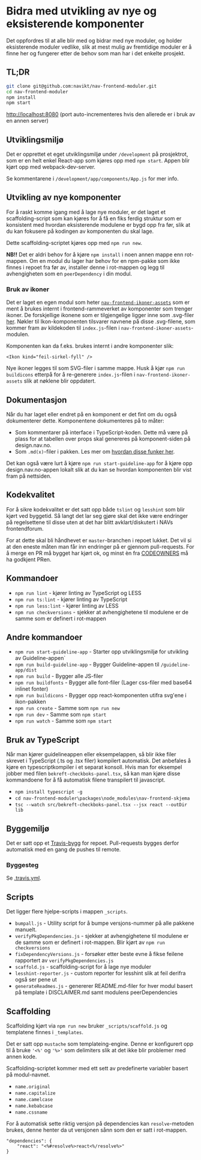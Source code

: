 # Bidra med utvikling av nye og eksisterende komponenter

Det oppfordres til at alle blir med og bidrar med nye moduler, og holder eksisterende moduler vedlike, 
slik at mest mulig av fremtidige moduler er å finne her og fungerer etter de behov som man har i det enkelte prosjekt.

## TL;DR
```bash
git clone git@github.com:navikt/nav-frontend-moduler.git
cd nav-frontend-moduler
npm install
npm start
```

[http://localhost:8080](http://localhost:8080) (port auto-incrementeres hvis den allerede er i bruk av en annen server)

## Utviklingsmiljø
Det er opprettet et eget utviklingsmiljø under `/development` på prosjektrot, som er en helt enkel React-app
som kjøres opp med `npm start`. Appen blir kjørt opp med webpack-dev-server.

Se kommentarene i `/development/app/components/App.js` for mer info.

## Utvikling av nye komponenter
For å raskt komme igang med å lage nye moduler, er det laget et scaffolding-script som kan kjøres for å få
en fiks ferdig struktur som er konsistent med hvordan eksisterende modulene er bygd opp fra før, slik at du
kan fokusere på kodingen av komponenten du skal lage.

Dette scaffolding-scriptet kjøres opp med ```npm run new```.

**NB!!** Det er aldri behov for å kjøre `npm install` i noen annen mappe enn rot-mappen. 
Om en modul du lager har behov for en npm-pakke som ikke finnes i repoet fra før av, 
installer denne i rot-mappen og legg til avhengigheten som en `peerDependency` i din modul.

### Bruk av ikoner
Det er laget en egen modul som heter [`nav-frontend-ikoner-assets`](https://github.com/navikt/nav-frontend-moduler/tree/master/packages/node_modules/nav-frontend-ikoner-assets) som
er ment å brukes internt i frontend-rammeverket av komponenter som trenger ikoner. De forskjellige ikonene som 
er tilgjengelige ligger inne som .svg-filer [her](https://github.com/navikt/nav-frontend-moduler/tree/master/packages/node_modules/nav-frontend-ikoner-assets/assets). Nøkler 
til Ikon-komponenten tilsvarer navnene på disse .svg-filene, som kommer fram av kildekoden til `index.js`-filen i `nav-frontend-ikoner-assets`-modulen.

Komponenten kan da f.eks. brukes internt i andre komponenter slik:

```
<Ikon kind="feil-sirkel-fyll" />
```

Nye ikoner legges til som SVG-filer i samme mappe. Husk å kjør `npm run buildicons` etterpå for å re-generere `index.js`-filen i `nav-frontend-ikoner-assets` slik at nøklene blir oppdatert.

## Dokumentasjon
Når du har laget eller endret på en komponent er det fint om du også dokumenterer dette. Komponentene dokumenteres på to måter: 

- Som kommentarer på interface i TypeScript-koden. Dette må være på plass for at tabellen over props skal genereres på komponent-siden på design.nav.no.
- Som `.md(x)`-filer i pakken. Les mer om [hvordan disse funker her](https://github.com/navikt/nav-frontend-moduler/blob/master/guideline-app/CONTRIBUTING.md).

Det kan også være lurt å kjøre `npm run start-guideline-app` for å kjøre opp design.nav.no-appen lokalt slik at du kan se hvordan komponenten blir vist fram på nettsiden.

## Kodekvalitet
For å sikre kodekvalitet er det satt opp både `tslint` og `lesshint` som blir kjørt ved byggetid.
Så langt det lar seg gjøre skal det ikke være endringer på regelsettene til disse uten at det har 
blitt avklart/diskutert i NAVs frontendforum.

For at dette skal bli håndhevet er `master`-branchen i repoet lukket. Det vil si at den 
eneste måten man får inn endringer på er gjennom pull-requests. For å merge en PR må bygget 
har kjørt ok, og minst èn fra [CODEOWNERS](https://github.com/navikt/nav-frontend-moduler/blob/master/CODEOWNERS) må ha godkjent PRen.

## Kommandoer
* `npm run lint` - kjører linting av TypeScript og LESS
* `npm run ts:lint` - kjører linting av TypeScript
* `npm run less:lint` - kjører linting av LESS
* `npm run checkversions` - sjekker at avhengighetene til modulene er de 
samme som er definert i rot-mappen

## Andre kommandoer
* `npm run start-guideline-app` - Starter opp utviklingsmiljø for utvikling av Guideline-appen`
* `npm run build-guideline-app` - Bygger Guideline-appen til `/guideline-app/dist`
* `npm run build` - Bygger alle JS-filer
* `npm run buildfonts` - Bygger alle font-filer (Lager css-filer med base64 inlinet fonter)
* `npm run buildicons` - Bygger opp react-komponenten utifra svg'ene i ikon-pakken
* `npm run create` - Samme som `npm run new`
* `npm run dev` - Samme som `npm start`
* `npm run watch` - Samme som `npm start`

## Bruk av TypeScript

Når man kjører guidelineappen eller eksempelappen, så blir ikke filer skrevet i 
TypeScript (.ts og .tsx filer) kompilert automatisk. Det anbefales å kjøre en 
typescriptkompiler i et separat konsoll. Hvis man for eksempel jobber med 
filen `bekreft-checkboks-panel.tsx`, så kan man kjøre disse kommandoene for 
å få automatisk filene transpilert til javascript.  

* `npm install typescript -g`
* `cd nav-frontend-moduler\packages\node_modules\nav-frontend-skjema`
* `tsc --watch src/bekreft-checkboks-panel.tsx --jsx react --outDir lib`

## Byggemiljø
Det er satt opp et [Travis-bygg](https://travis-ci.org/navikt/nav-frontend-moduler) for repoet.
Pull-requests bygges derfor automatisk med en gang de pushes til remote.

### Byggesteg
Se [.travis.yml](https://github.com/navikt/nav-frontend-moduler/blob/master/.travis.yml).

## Scripts
Det ligger flere hjelpe-scripts i mappen `_scripts`. 

* `bumpall.js` - Utility script for å bumpe versjons-nummer på alle pakkene manuelt. 
* `verifyPkgDependencies.js` - sjekker at avhengighetene til modulene er de samme som er definert i rot-mappen. Blir kjørt av `npm run checkversions`
* `fixDependencyVersions.js` - forsøker etter beste evne å fikse feilene rapportert av `verifyPkgDependencies.js`
* `scaffold.js` - scaffolding-script for å lage nye moduler
* `lesshint-reporter.js` - custom reporter for lesshint slik at feil derifra også ser pene ut
* `generateReadmes.js` - genererer README.md-filer for hver modul basert på template i DISCLAIMER.md samt modulens 
peerDependencies

## Scaffolding
Scaffolding kjørt via `npm run new` bruker `_scripts/scaffold.js` og templatene 
finnes i `_templates`.

Det er satt opp `mustache` som templateing-engine. Denne er konfigurert opp til å 
bruke `'<%'` og `'%>'` som delimiters slik at det ikke blir problemer med annen kode.

Scaffolding-scriptet kommer med ett sett av predefinerte variabler basert på modul-navnet.
* `name.original`
* `name.capitalize`
* `name.camelcase`
* `name.kebabcase`
* `name.cssname`

For å automatisk sette riktig versjon på dependencies kan `resolve`-metoden brukes, 
denne henter da ut versjonen sånn som den er satt i rot-mappen.
```
"dependencies": {
    "react": "<%#resolve%>react<%/resolve%>"
}
```